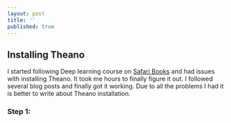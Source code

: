 ```yaml
---
layout: post
title: ''
published: true
---
```


## Installing Theano

I started following Deep learning course on [Safari Books](https://www.safaribooksonline.com/home/) and had issues with installing Theano.  It took me hours to finally figure it out.  I followed several blog posts and finally got it working.  Due to all the problems I had it is better to write about Theano installation.

### Step 1:

